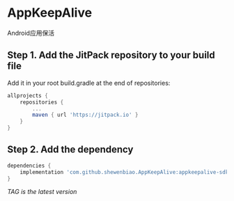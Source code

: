 # AppKeepAlive
Android应用保活

## Step 1. Add the JitPack repository to your build file

Add it in your root build.gradle at the end of repositories:
```gradle
allprojects {
    repositories {
        ...
        maven { url 'https://jitpack.io' }
    }
}
```
## Step 2. Add the dependency

```gradle
dependencies {
    implementation 'com.github.shewenbiao.AppKeepAlive:appkeepalive-sdk-release:TAG'
}
```
*TAG is the latest version*
